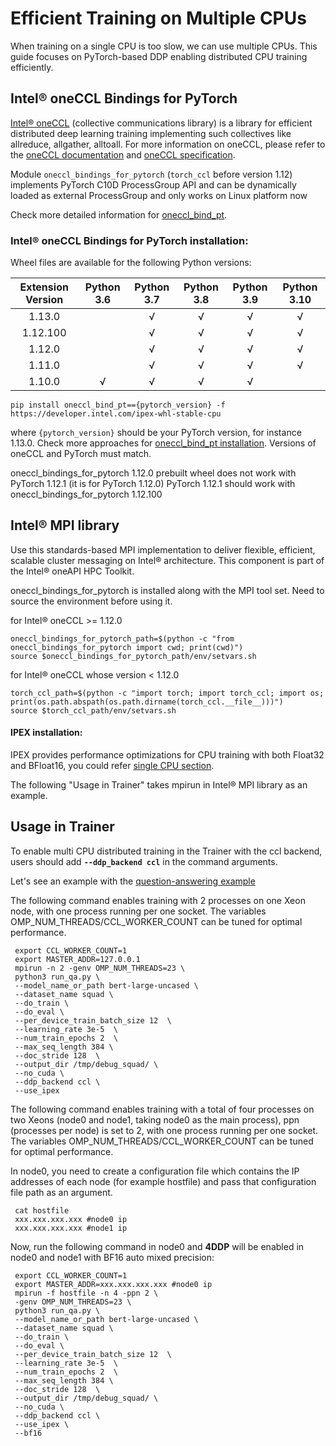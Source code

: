 <!--Copyright 2022 The HuggingFace Team. All rights reserved.

Licensed under the Apache License, Version 2.0 (the "License"); you may not use this file except in compliance with
the License. You may obtain a copy of the License at

http://www.apache.org/licenses/LICENSE-2.0

Unless required by applicable law or agreed to in writing, software distributed under the License is distributed on
an "AS IS" BASIS, WITHOUT WARRANTIES OR CONDITIONS OF ANY KIND, either express or implied. See the License for the

⚠️ Note that this file is in Markdown but contain specific syntax for our doc-builder (similar to MDX) that may not be
rendered properly in your Markdown viewer.

-->

# Efficient Training on Multiple CPUs

When training on a single CPU is too slow, we can use multiple CPUs. This guide focuses on PyTorch-based DDP enabling distributed CPU training efficiently.

## Intel® oneCCL Bindings for PyTorch

[Intel® oneCCL](https://github.com/oneapi-src/oneCCL) (collective communications library) is a library for efficient distributed deep learning training implementing such collectives like allreduce, allgather, alltoall. For more information on oneCCL, please refer to the [oneCCL documentation](https://spec.oneapi.com/versions/latest/elements/oneCCL/source/index.html) and [oneCCL specification](https://spec.oneapi.com/versions/latest/elements/oneCCL/source/index.html).

Module `oneccl_bindings_for_pytorch` (`torch_ccl` before version 1.12)  implements PyTorch C10D ProcessGroup API and can be dynamically loaded as external ProcessGroup and only works on Linux platform now

Check more detailed information for [oneccl_bind_pt](https://github.com/intel/torch-ccl).

### Intel® oneCCL Bindings for PyTorch installation:

Wheel files are available for the following Python versions:

| Extension Version | Python 3.6 | Python 3.7 | Python 3.8 | Python 3.9 | Python 3.10 |
| :---------------: | :--------: | :--------: | :--------: | :--------: | :---------: |
| 1.13.0            |            | √          | √          | √          | √           |
| 1.12.100          |            | √          | √          | √          | √           |
| 1.12.0            |            | √          | √          | √          | √           |
| 1.11.0            |            | √          | √          | √          | √           |
| 1.10.0            | √          | √          | √          | √          |             |

```
pip install oneccl_bind_pt=={pytorch_version} -f https://developer.intel.com/ipex-whl-stable-cpu
```
where `{pytorch_version}` should be your PyTorch version, for instance 1.13.0.
Check more approaches for [oneccl_bind_pt installation](https://github.com/intel/torch-ccl).
Versions of oneCCL and PyTorch must match.

<Tip warning={true}>

oneccl_bindings_for_pytorch 1.12.0 prebuilt wheel does not work with PyTorch 1.12.1 (it is for PyTorch 1.12.0)
PyTorch 1.12.1 should work with oneccl_bindings_for_pytorch 1.12.100

</Tip>

## Intel® MPI library
Use this standards-based MPI implementation to deliver flexible, efficient, scalable cluster messaging on Intel® architecture. This component is part of the Intel® oneAPI HPC Toolkit.

oneccl_bindings_for_pytorch is installed along with the MPI tool set. Need to source the environment before using it.

for Intel® oneCCL >= 1.12.0
```
oneccl_bindings_for_pytorch_path=$(python -c "from oneccl_bindings_for_pytorch import cwd; print(cwd)")
source $oneccl_bindings_for_pytorch_path/env/setvars.sh
```

for Intel® oneCCL whose version < 1.12.0
```
torch_ccl_path=$(python -c "import torch; import torch_ccl; import os;  print(os.path.abspath(os.path.dirname(torch_ccl.__file__)))")
source $torch_ccl_path/env/setvars.sh
```

#### IPEX installation:

IPEX provides performance optimizations for CPU training with both Float32 and BFloat16, you could refer [single CPU section](./perf_train_cpu).


The following "Usage in Trainer" takes mpirun in Intel® MPI library as an example.


## Usage in Trainer
To enable multi CPU distributed training in the Trainer with the ccl backend, users should add **`--ddp_backend ccl`** in the command arguments.

Let's see an example with the [question-answering example](https://github.com/huggingface/transformers/tree/main/examples/pytorch/question-answering)


The following command enables training with 2 processes on one Xeon node, with one process running per one socket. The variables OMP_NUM_THREADS/CCL_WORKER_COUNT can be tuned for optimal performance.
```shell script
 export CCL_WORKER_COUNT=1
 export MASTER_ADDR=127.0.0.1
 mpirun -n 2 -genv OMP_NUM_THREADS=23 \
 python3 run_qa.py \
 --model_name_or_path bert-large-uncased \
 --dataset_name squad \
 --do_train \
 --do_eval \
 --per_device_train_batch_size 12  \
 --learning_rate 3e-5  \
 --num_train_epochs 2  \
 --max_seq_length 384 \
 --doc_stride 128  \
 --output_dir /tmp/debug_squad/ \
 --no_cuda \
 --ddp_backend ccl \
 --use_ipex
```
The following command enables training with a total of four processes on two Xeons (node0 and node1, taking node0 as the main process), ppn (processes per node) is set to 2, with one process running per one socket. The variables OMP_NUM_THREADS/CCL_WORKER_COUNT can be tuned for optimal performance.

In node0, you need to create a configuration file which contains the IP addresses of each node (for example hostfile) and pass that configuration file path as an argument.
```shell script
 cat hostfile
 xxx.xxx.xxx.xxx #node0 ip
 xxx.xxx.xxx.xxx #node1 ip
```
Now, run the following command in node0 and **4DDP** will be enabled in node0 and node1 with BF16 auto mixed precision:
```shell script
 export CCL_WORKER_COUNT=1
 export MASTER_ADDR=xxx.xxx.xxx.xxx #node0 ip
 mpirun -f hostfile -n 4 -ppn 2 \
 -genv OMP_NUM_THREADS=23 \
 python3 run_qa.py \
 --model_name_or_path bert-large-uncased \
 --dataset_name squad \
 --do_train \
 --do_eval \
 --per_device_train_batch_size 12  \
 --learning_rate 3e-5  \
 --num_train_epochs 2  \
 --max_seq_length 384 \
 --doc_stride 128  \
 --output_dir /tmp/debug_squad/ \
 --no_cuda \
 --ddp_backend ccl \
 --use_ipex \
 --bf16
```
